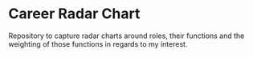 # Career Radar Chart

Repository to capture radar charts around roles, their functions and the weighting of those functions in regards to my interest.
